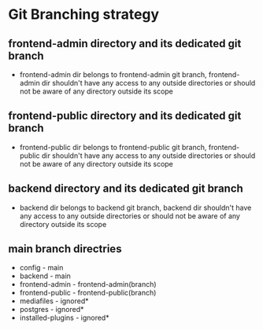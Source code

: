 # Git Branching strategy

## frontend-admin directory and its dedicated git branch
- frontend-admin dir belongs to frontend-admin git branch, frontend-admin dir shouldn't have any access to any outside directories
or should not be aware of any directory outside its scope

## frontend-public directory and its dedicated git branch
- frontend-public dir belongs to frontend-public git branch, frontend-public dir shouldn't have any access to any outside directories
or should not be aware of any directory outside its scope

## backend directory and its dedicated git branch
- backend dir belongs to backend git branch, backend dir shouldn't have any access to any outside directories
or should not be aware of any directory outside its scope

## main branch directries
- config - main
- backend - main
- frontend-admin - frontend-admin(branch)
- frontend-public - frontend-public(branch)
- mediafiles - ignored*
- postgres - ignored*
- installed-plugins - ignored*
